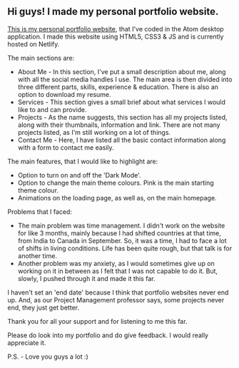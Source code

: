 ## Hi guys! I made my personal portfolio website.

[This is my personal portfolio website](https://parteek-portfolio.netlify.app/homepage), that I've coded in the Atom desktop application. I made this website using HTML5, CSS3 & JS and is currently hosted on Netlify.

The main sections are:
- About Me - In this section, I've put a small description about me, along with all the social media handles I use. The main area is then divided into three different parts, skills, experience & education. There is also an option to download my resume.
- Services - This section gives a small brief about what services I would like to and can provide.
- Projects - As the name suggests, this section has all my projects listed, along with their thumbnails, information and link. There are not many projects listed, as I'm still working on a lot of things.
- Contact Me - Here, I have listed all the basic contact information along with a form to contact me easily.

The main features, that I would like to highlight are:
- Option to turn on and off the 'Dark Mode'.
- Option to change the main theme colours. Pink is the main starting theme colour.
- Animations on the loading page, as well as, on the main homepage.

Problems that I faced:
- The main problem was time management. I didn't work on the website for like 3 months, mainly because I had shifted countries at that time, from India to Canada in September. So, it was a time, I had to face a lot of shifts in living conditions. Life has been quite rough, but that talk is for another time.
- Another problem was my anxiety, as I would sometimes give up on working on it in between as I felt that I was not capable to do it. But, slowly, I pushed through it and made it this far.

I haven't set an 'end date' because I think that portfolio websites never end up. And, as our Project Management professor says, some projects never end, they just get better.

Thank you for all your support and for listening to me this far.

Please do look into my portfolio and do give feedback. I would really appreciate it.

P.S. - Love you guys a lot :)

